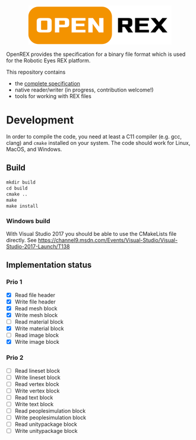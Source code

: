 <p align="center">
<img src="doc/openrex.png" />
</p>

OpenREX provides the specification for a binary file format which is used for the Robotic Eyes REX platform.

This repository contains

* the [complete specification](doc/rex-spec-v1.md)
* native reader/writer (in progress, contribution welcome!)
* tools for working with REX files

# Development

In order to compile the code, you need at least a C11 compiler (e.g. gcc, clang) and 
`cmake` installed on your system. The code should work for Linux, MacOS, and Windows.

## Build

```
mkdir build
cd build
cmake ..
make
make install
```

### Windows build

With Visual Studio 2017 you should be able to use the CMakeLists file directly.
See https://channel9.msdn.com/Events/Visual-Studio/Visual-Studio-2017-Launch/T138

## Implementation status

### Prio 1
* [x] Read file header
* [x] Write file header
* [x] Read mesh block
* [x] Write mesh block
* [ ] Read material block
* [x] Write material block
* [ ] Read image block
* [x] Write image block

### Prio 2
* [ ] Read lineset block
* [ ] Write lineset block
* [ ] Read vertex block
* [ ] Write vertex block
* [ ] Read text block
* [ ] Write text block
* [ ] Read peoplesimulation block
* [ ] Write peoplesimulation block
* [ ] Read unitypackage block
* [ ] Write unitypackage block
